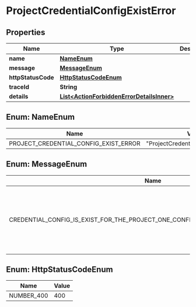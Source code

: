 # ProjectCredentialConfigExistError

## Properties

| Name               | Type                                                                                    | Description | Notes      |
| ------------------ | --------------------------------------------------------------------------------------- | ----------- | ---------- |
| **name**           | [**NameEnum**](#NameEnum)                                                               |             |            |
| **message**        | [**MessageEnum**](#MessageEnum)                                                         |             |            |
| **httpStatusCode** | [**HttpStatusCodeEnum**](#HttpStatusCodeEnum)                                           |             |            |
| **traceId**        | **String**                                                                              |             |            |
| **details**        | [**List&lt;ActionForbiddenErrorDetailsInner&gt;**](ActionForbiddenErrorDetailsInner.md) |             | [optional] |

## Enum: NameEnum

| Name                                  | Value                                         |
| ------------------------------------- | --------------------------------------------- |
| PROJECT_CREDENTIAL_CONFIG_EXIST_ERROR | &quot;ProjectCredentialConfigExistError&quot; |

## Enum: MessageEnum

| Name                                                                              | Value                                                                                          |
| --------------------------------------------------------------------------------- | ---------------------------------------------------------------------------------------------- |
| CREDENTIAL_CONFIG_IS_EXIST_FOR_THE_PROJECT_ONE_CONFIG_IS_ALLOWED_FOR_EACH_PROJECT | &quot;Credential config is exist for the project, one config is allowed for each project&quot; |

## Enum: HttpStatusCodeEnum

| Name       | Value |
| ---------- | ----- |
| NUMBER_400 | 400   |

